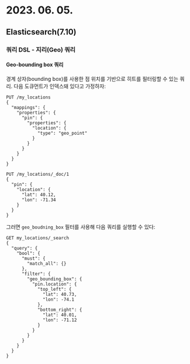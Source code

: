# 2023. 06. 05.

## Elasticsearch(7.10)

### 쿼리 DSL - 지리(Geo) 쿼리

#### Geo-bounding box 쿼리

경계 상자(bounding box)를 사용한 점 위치를 기반으로 히트를 필터링할 수 있는 쿼리. 다음 도큐먼트가 인덱스돼 있다고 가정하자:

```http
PUT /my_locations
{
  "mappings": {
    "properties": {
      "pin": {
        "properties": {
          "location": {
            "type": "geo_point"
          }
        }
      }
    }
  }
}

PUT /my_locations/_doc/1
{
  "pin": {
    "location": {
      "lat": 40.12,
      "lon": -71.34
    }
  }
}
```

그러면 `geo_boudning_box` 필터를 사용해 다음 쿼리를 실행할 수 있다:

```http
GET my_locations/_search
{
  "query": {
    "bool": {
      "must": {
        "match_all": {}
      },
      "filter": {
        "geo_bounding_box": {
          "pin.location": {
            "top_left": {
              "lat": 40.73,
              "lon": -74.1
            },
            "bottom_right": {
              "lat": 40.01,
              "lon": -71.12
            }
          }
        }
      }
    }
  }
}
```


